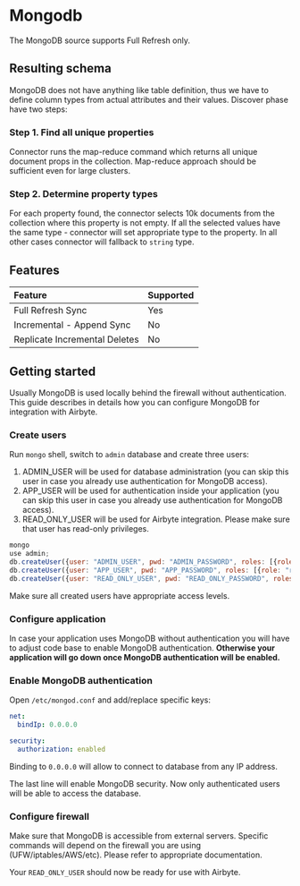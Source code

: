 # Mongodb 

The MongoDB source supports Full Refresh only.

## Resulting schema 
MongoDB does not have anything like table definition, thus we have to define column types from actual attributes and their values. Discover phase have two steps:

### Step 1. Find all unique properties
Connector runs the map-reduce command which returns all unique document props in the collection. Map-reduce approach should be sufficient even for large clusters.

### Step 2. Determine property types
For each property found, the connector selects 10k documents from the collection where this property is not empty. If all the selected values have the same type - connector will set appropriate type to the property. In all other cases connector will fallback to `string` type.

## Features

| Feature | Supported |
| :--- | :--- |
| Full Refresh Sync | Yes |
| Incremental - Append Sync | No |
| Replicate Incremental Deletes | No |

## Getting started
Usually MongoDB is used locally behind the firewall without authentication. This guide describes in details how you can configure MongoDB for integration with Airbyte.

### Create users

Run `mongo` shell, switch to `admin` database and create three users: 

1. ADMIN_USER will be used for database administration (you can skip this user in case you already use authentication for MongoDB access).
2. APP_USER will be used for authentication inside your application (you can skip this user in case you already use authentication for MongoDB access).
3. READ_ONLY_USER will be used for Airbyte integration. Please make sure that user has read-only privileges.

```js
mongo
use admin;
db.createUser({user: "ADMIN_USER", pwd: "ADMIN_PASSWORD", roles: [{role: "dbOwner", db: "admin"}]})
db.createUser({user: "APP_USER", pwd: "APP_PASSWORD", roles: [{role: "readWrite", db: "APP_DATABASE"}]})
db.createUser({user: "READ_ONLY_USER", pwd: "READ_ONLY_PASSWORD", roles: [{role: "read", db: "TARGET_DATABASE"}]}
```

Make sure all created users have appropriate access levels.

### Configure application

In case your application uses MongoDB without authentication you will have to adjust code base to enable MongoDB authentication. **Otherwise your application will go down once MongoDB authentication will be enabled.**

### Enable MongoDB authentication

Open `/etc/mongod.conf` and add/replace specific keys:

```yaml
net:
  bindIp: 0.0.0.0

security:
  authorization: enabled
```

Binding to `0.0.0.0` will allow to connect to database from any IP address.

The last line will enable MongoDB security. Now only authenticated users will be able to access the database.

### Configure firewall

Make sure that MongoDB is accessible from external servers. Specific commands will depend on the firewall you are using (UFW/iptables/AWS/etc). Please refer to appropriate documentation.

Your `READ_ONLY_USER` should now be ready for use with Airbyte.
